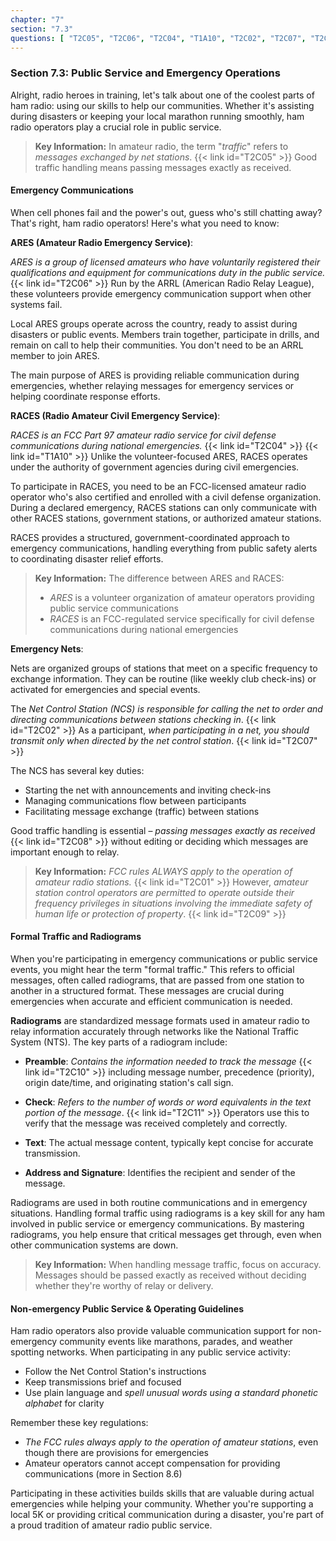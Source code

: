 ```yaml
---
chapter: "7"
section: "7.3"
questions: [ "T2C05", "T2C06", "T2C04", "T1A10", "T2C02", "T2C07", "T2C08", "T2C01", "T2C09", "T2C10", "T2C11" ]
---
```


### Section 7.3: Public Service and Emergency Operations

Alright, radio heroes in training, let's talk about one of the coolest parts of ham radio: using our skills to help our communities. Whether it's assisting during disasters or keeping your local marathon running smoothly, ham radio operators play a crucial role in public service.

> **Key Information:** In amateur radio, the term "*traffic*" refers to *messages exchanged by net stations*. {{< link id="T2C05" >}} Good traffic handling means passing messages exactly as received.

#### Emergency Communications

When cell phones fail and the power's out, guess who's still chatting away? That's right, ham radio operators! Here's what you need to know:

**ARES (Amateur Radio Emergency Service)**:

*ARES is a group of licensed amateurs who have voluntarily registered their qualifications and equipment for communications duty in the public service.* {{< link id="T2C06" >}} Run by the ARRL (American Radio Relay League), these volunteers provide emergency communication support when other systems fail.

Local ARES groups operate across the country, ready to assist during disasters or public events. Members train together, participate in drills, and remain on call to help their communities. You don't need to be an ARRL member to join ARES.

The main purpose of ARES is providing reliable communication during emergencies, whether relaying messages for emergency services or helping coordinate response efforts.

**RACES (Radio Amateur Civil Emergency Service)**: 

*RACES is an FCC Part 97 amateur radio service for civil defense communications during national emergencies.* {{< link id="T2C04" >}} {{< link id="T1A10" >}} Unlike the volunteer-focused ARES, RACES operates under the authority of government agencies during civil emergencies.

To participate in RACES, you need to be an FCC-licensed amateur radio operator who's also certified and enrolled with a civil defense organization. During a declared emergency, RACES stations can only communicate with other RACES stations, government stations, or authorized amateur stations.

RACES provides a structured, government-coordinated approach to emergency communications, handling everything from public safety alerts to coordinating disaster relief efforts.

> **Key Information:**
> The difference between ARES and RACES:
> - *ARES* is a volunteer organization of amateur operators providing public service communications
> - *RACES* is an FCC-regulated service specifically for civil defense communications during national emergencies

**Emergency Nets**:

Nets are organized groups of stations that meet on a specific frequency to exchange information. They can be routine (like weekly club check-ins) or activated for emergencies and special events.

The *Net Control Station (NCS) is responsible for calling the net to order and directing communications between stations checking in*. {{< link id="T2C02" >}} As a participant, *when participating in a net, you should transmit only when directed by the net control station*. {{< link id="T2C07" >}}

The NCS has several key duties:
- Starting the net with announcements and inviting check-ins
- Managing communications flow between participants
- Facilitating message exchange (traffic) between stations

Good traffic handling is essential – *passing messages exactly as received* {{< link id="T2C08" >}} without editing or deciding which messages are important enough to relay.

> **Key Information:** *FCC rules ALWAYS apply to the operation of amateur radio stations.* {{< link id="T2C01" >}} However, *amateur station control operators are permitted to operate outside their frequency privileges in situations involving the immediate safety of human life or protection of property*. {{< link id="T2C09" >}}

#### Formal Traffic and Radiograms

When you're participating in emergency communications or public service events, you might hear the term "formal traffic." This refers to official messages, often called radiograms, that are passed from one station to another in a structured format. These messages are crucial during emergencies when accurate and efficient communication is needed.

**Radiograms** are standardized message formats used in amateur radio to relay information accurately through networks like the National Traffic System (NTS). The key parts of a radiogram include:

- **Preamble**: *Contains the information needed to track the message* {{< link id="T2C10" >}} including message number, precedence (priority), origin date/time, and originating station's call sign.

- **Check**: *Refers to the number of words or word equivalents in the text portion of the message*. {{< link id="T2C11" >}} Operators use this to verify that the message was received completely and correctly.

- **Text**: The actual message content, typically kept concise for accurate transmission.

- **Address and Signature**: Identifies the recipient and sender of the message.

Radiograms are used in both routine communications and in emergency situations. Handling formal traffic using radiograms is a key skill for any ham involved in public service or emergency communications. By mastering radiograms, you help ensure that critical messages get through, even when other communication systems are down.

> **Key Information:** When handling message traffic, focus on accuracy. Messages should be passed exactly as received without deciding whether they're worthy of relay or delivery.

#### Non-emergency Public Service & Operating Guidelines

Ham radio operators also provide valuable communication support for non-emergency community events like marathons, parades, and weather spotting networks. When participating in any public service activity:

- Follow the Net Control Station's instructions
- Keep transmissions brief and focused
- Use plain language and *spell unusual words using a standard phonetic alphabet* for clarity

Remember these key regulations:
- *The FCC rules always apply to the operation of amateur stations*, even though there are provisions for emergencies
- Amateur operators cannot accept compensation for providing communications (more in Section 8.6)

Participating in these activities builds skills that are valuable during actual emergencies while helping your community. Whether you're supporting a local 5K or providing critical communication during a disaster, you're part of a proud tradition of amateur radio public service.
